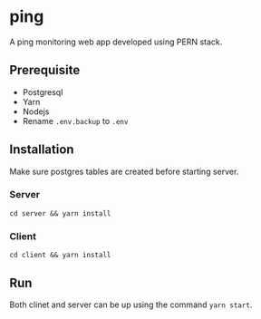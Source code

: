 # ping

A ping monitoring web app developed using PERN stack.

## Prerequisite

- Postgresql
- Yarn
- Nodejs
- Rename `.env.backup` to `.env`

## Installation

Make sure postgres tables are created before starting server.

### Server

`cd server && yarn install`

### Client

`cd client && yarn install`

## Run

Both clinet and server can be up using the command `yarn start`.

